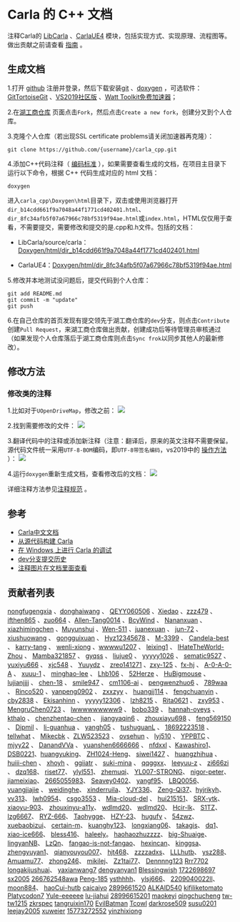 ﻿# Carla 的 C++ 文档
注释Carla的 [LibCarla](https://github.com/OpenHUTB/carla_cpp/tree/dev/LibCarla/source/carla) 、[CarlaUE4](https://github.com/OpenHUTB/carla_cpp/tree/dev/Unreal/CarlaUE4/Plugins/Carla/Source/Carla) 模块，包括实现方式、实现原理、流程图等。做出贡献之前请查看 [指南](https://github.com/OpenHUTB/PFC/blob/main/CONTRIBUTING.md) 。

## 生成文档
1.打开 [github](https://github.com/) 注册并登录，然后下载安装[git](https://git-scm.com/downloads)  、[doxygen](https://www.doxygen.nl/download.html) ，可选软件：[GitTortoiseGit](https://tortoisegit.org/download/) 、[VS2019社区版](https://visualstudio.microsoft.com/zh-hans/vs/older-downloads/) 、[Watt Toolkit免费加速器](https://steampp.net/)；

2.在[湖工商仓库](https://github.com/OpenHUTB/carla_cpp) 页面点击`Fork`，然后点击`Create a new fork`，创建分叉到个人仓库。

3.克隆个人仓库（若出现SSL certificate problems请关闭加速器再克隆）：
```shell
git clone https://github.com/{username}/carla_cpp.git
```

4.添加C++代码注释（ [编码标准](https://openhutb.github.io/carla_doc/cont_coding_standard/#c++) ），如果需要查看生成的文档，在项目主目录下运行以下命令，根据 C++ 代码生成对应的 html 文档：
```shell script
doxygen
```
进入`carla_cpp\Doxygen\html`目录下，双击或使用浏览器打开`dir_b14cdd661f9a7048a44f1771cd402401.html`、`dir_8fc34afb5f07a67966c78bf5319f94ae.html`或`index.html`，HTML仅仅用于查看，不需要提交，需要修改和提交的是.cpp和.h文件。包括的文档：
- LibCarla/source/carla：[Doxygen/html/dir_b14cdd661f9a7048a44f1771cd402401.html](https://openhutb.github.io/carla_cpp/dir_b14cdd661f9a7048a44f1771cd402401.html) 

- CarlaUE4：[Doxygen/html/dir_8fc34afb5f07a67966c78bf5319f94ae.html](https://openhutb.github.io/carla_cpp/dir_8fc34afb5f07a67966c78bf5319f94ae.html) 

5.修改并本地测试没问题后，提交代码到个人仓库：
```shell script
git add README.md
git commit -m "update"
git push
```

6.在自己仓库的首页发现有提交领先于湖工商仓库的`dev`分支，则点击`Contribute`创建`Pull Request`，来湖工商仓库做出贡献，创建成功后等待管理员审核通过（如果发现个人仓库落后于湖工商仓库则点击`Sync frok`以同步其他人的最新修改）。

## 修改方法
### 修改类的注释
1.比如对于`UOpenDriveMap`，修改之前：
![](./img/class_annotated.jpg)

2.找到需要修改的文件：
![](./img/header_path.jpg)

3.翻译代码中的注释或添加新注释（注意：翻译后，原来的英文注释不需要保留。源代码文件统一采用`UTF-8-BOM`编码，即`UTF-8带签名编码`，vs2019中的 [操作方法](https://www.cnblogs.com/leokale-zz/p/11423953.html) ）：
![](./img/update_annotated.jpg)

4.运行`doxygen`重新生成文档，查看修改后的文档：
![](./img/result.jpg)

详细注释方法参见[注释规范](./specification.md) 。


<!--
## 新建开发分支
直接创建一个空白的分支，而是像普通的分支一样把原分支的内容拷贝过来：
```shell
git checkout --orphan dev
```
还需要手动删除孤立分支中的内容：
```shell
git rm -rf .
```
-->

## 参考

- [Carla中文文档](https://openhutb.github.io/carla_doc/)
- [从源代码构建 Carla](https://openhutb.github.io/carla_doc/build_carla/)
- [在 Windows 上进行 Carla 的调试](https://openhutb.github.io/carla_doc/tuto_D_windows_debug/#cpp_client_debug)
- [dev分支提交历史](https://github.com/carla-simulator/carla/commits/dev/)
- [注释图片在文档里面查看](https://blog.csdn.net/qq_33154343/article/details/102809510)


## 贡献者列表
[nongfugengxia](https://github.com/nongfugengxia) 、[donghaiwang](https://github.com/donghaiwang) 、
[QEYY060506](https://github.com/QEYY060506) 、[Xiedao](https://github.com/Xiedao) 、[zzz479](https://github.com/zzz479) 、[ifthen865](https://github.com/ifthen865) 、[zuo664](https://github.com/zuo664) 、[Allen-Tang0014](https://github.com/Allen-Tang0014) 、[BcyWind](https://github.com/BcyWind) 、
[Nananxuan](https://github.com/Nananxuan) 、[xiazhimingchen](https://github.com/xiazhimingchen) 、[Muyunshui](https://github.com/Muyunshui) 、[Wen-511](https://github.com/Wen-511) 、[juanexuan](https://github.com/juanexuan) 、
[jun-72](https://github.com/jun-72) 、
[xiushuowang](https://github.com/xiushuowang) 、
[gongguixuan](https://github.com/gongguixuan) 、 [Hyz12345678](https://github.com/Hyz12345678) 、
[M-3399](https://github.com/M-3399) 、
[Candela-best](https://github.com/Candela-best) 、
[karry-tang](https://github.com/karry-tang) 、
[wenli-xiong](https://github.com/wenli-xiong) 、[wwwwu1207](https://github.com/wwwwu1207) 、
[leixing1](https://github.com/leixing1) 、
[IHateTheWorld-Zhou](https://github.com/IHateTheWorld-Zhou) 、
[Mamba321857](https://github.com/Mamba321857) 、
[gyqss](https://github.com/gyqss) 、
[liujue0](https://github.com/liujue0) 、
[yyyyy1026](https://github.com/yyyyy1026) 、
[sematic9527](https://github.com/sematic9527) 、
[yuxiyu666](https://github.com/yuxiyu666) 、
[xjc548](https://github.com/xjc548) 、
[Yuuydz](https://github.com/Yuuydz) 、
[zreo141271](https://github.com/zero141271) 、[zxy-125](https://github.com/zxy-125) 、[fx-hj](https://github.com/fx-hj) 、
[A-0-A-0-A](https://github.com/A-0-A-0-A) 、
[xuuu-1](https://github.com/xuuu-1) 、
[minghao-lee](https://github.com/minghao-lee) 、
[Lhb106](https://github.com/Lhb106) 、
[52Herze](https://github.com/52Herze) 、 
[HuBigmouse](https://github.com/HuBigmouse) 、
[lujianjjjj](https://github.com/lujianjjjj) 、
[chen-18](https://github.com/18-chen) 、
[smile947](https://github.com/smile947) 、
[cm1106-ai](https://github.com/cm1106-ai) 、
[pengwenzhuo6](https://github.com/pengwenzhuo6) 、
[789waa](https://github.com/789waa) 、
[Rinco520](https://github.com/Rinco520) 、[yanpeng0902](https://github.com/yanpeng0902) 、
[zxxzyy](https://github.com/zxxzyy) 、
[huangjj114](https://github.com/huangjj114) 、
[fengchuanyin](https://github.com/fengchuanyin) 、
[cby2838](https://github.com/cby2838) 、
[Ekisanhinn](https://github.com/ekisannhinn) 、
[yyyyy12306](https://github.com/yyyyy12306) 、
[lzh8215](https://github.com/lzh8215) 、
[Rita0621](https://github.com/Rita0621) 、
[zxy953](https://github.com/zxy953) 、
[MengruChen0723](https://github.com/MengruChen0723) 、
[lwwwwwwwww9](https://github.com/lwwwwwwwww9) 、
[bobo339](https://github.com/bobo339) 、
[hannah-oyeys](https://github.com/hannah-oyeys) 、
[kthalo](https://github.com/kthalo) 、
[chenzhentao-chen](https://github.com/chenzhentao-chen) 、
[jiangyaqin6](https://github.com/jiangyaqin6) 、
[zhouxiayu698](https://github.com/zhouxiayu698) 、
[feng569150](https://github.com/feng569150) 、
[Dipmil](https://github.com/Dipmil) 、
[li-guanhua](https://github.com/li-guanhua) 、
[yangh05](https://github.com/yangh05) 、
[tushuguanL](https://github.com/tushuguanL) 、
[18692223518](https://github.com/18692223518) 、
[tellwhat](https://https://github.com/tellwhat) 、
[Mikecbk](https://https://github.com/Mikecbk) 、[ZLW523523](https://github.com/ZLW523523) 、
[ovsehun](https://https://github.com/ovsehun) 、
[lyj510](https://github.com/lyj510/carla_cpp) 、
[YPPBTC](https://github.com/YPPBTC) 、[mjyy22](https://github.com/mjyy22) 、
[DanandVVa](https://github.com/DanandVVa/carla_cpp.git) 、
[yuanshen6666666](https://github.com/yuanshen6666666/carla_cpp.git) 、
[nfdxxl](https://github.com/nfdxxl) 、[Kawashiro1](https://github.com/Kawashiro1)、
[DSB0221](https://github.com/DSB0221)、[huangyuking](https://github.com/huangyuking)、
[ZH1024-Heng](https://github.com/ZH1024-Heng)、
[siwei1427](https://github.com/siwei1427) 、
[huangzhihua](https://github.com/bbbelieve) 、
[huiii-chen](https://github.com/huiii-chen) 、
[xhoyh](https://github.com/xhoyh) 、
[ggiiatr](https://github.com/ggiiatr) 、
[suki-mina](https://github.com/suki-mina) 、
[qqggxx](https://github.com/qqggxx)、
[leeyuu-z](http://github.com/leeyuu-z) 、
[zi666zi](http://github.com/zi666zi) 、
[dzq168](https://github.com/dzq168)、
[riset77](https://github.com/riset77)、
[ylyl551](https://github.com/yly551)、
[zhemuqi](https://github.com/zhemuqi)、
[YL007-STRONG](https://github.com/YL007-STRONG)、
[nigor-peter](https://github.com/nigor-peter)、
[jiameixiao](https://github.com/jiameixiao)、
[2665055983](https://github.com/2665055983)、
[Seavey0402](https://github.com/Seavey0402)、 
[yangf95](https://github.com/yangf95)、
[LBQ0056](https://github.com/LBQ0056)、
[yuangjiajie](https://github.com/yuangjiajie) 、
[weidinghe](https://github.com/weidinghe)、
[xinderruila](https://github.com/xinderruila)、
[YJY336](https://github.com/YJY336)、
[Zeng-Qi37](https://github.com/Zeng-Qi37)、[hyjrikyh](https://github.com/hyjrilky)、
[vv313](https://github.com/vv313)、
[lwh0954](https://github.com/lwh0954)、
[csgo3553](https://github.com/csgo3553) 、
[Mia-cloud-del](https://github.com/Mia-cloud-del) 、
[hui215151](https://github.com/hui215151)、
[SRX-ytk](https://github.com/SRX-ytk)、
[xiaoyu-903](https://github.come/xiaoyu-903)、
[zhouxinyu-a11y](https://github.come/zhouxinyu-a11y)、
[wdlmd20](https://github.com/wdlmd20)、
[wdlmd20](https://github.com/wdlmd20)、
[Hcir-lk](https://github.com/Hcir-lk)、
[S1TZ](https://github.com/S1TZ)、
[lzg6667](https://github.com/lzg6667)、
[RYZ-666](https://github.com/RYZ-666)、
[Taohygge](https://github.com/Taohygge)、
[HZY-23](https://github.com/HZY-23)、
[hugufy](https://github.com/hugufy) 、
[54zwz](https://github.com/54zwz)、
[xuebaobizui](https://github.com/xuebaobizui)、
[certain-m](https://github.com/caerain-m)、
[kuanghy123](https://github.com/kuanghy123)、
[longxiang06](https://github.com/longxiang06)、
[takagis](https://github.com/takagis)、
[dq1](https://github.com/dq1)、
[xiao-ice666](https://github.com/xiao-ice666)、
[bless416](https://github.com/bless416)、
[haleely](https://github.com/haleely)。
[haohaozhuzzzz](https://github.com/haohaozhuzzzz)、
[big-Shuaige](https://github.com/big-Shuaige)、
[lingyanNB](https://github.com/lingyanNB)、
[LzQn](https://github.com/LzQn)、
[fangao-is-not-fangao](https://github.com/fangao-is-not-fangao)、
[hexincan](https://github.com/hexincan)、
[kinggsa](https://github.com/kinggsa)、
[zhengyuyan1](https://github.com/zhengyuyan1)、
[qianyouyou007](https://github.com/qianyouyou007)、
[hjt468](https://github.com/hjt468/carla_cpp.git)、
[zzzzadxs](https://github.com/zzzzadxs/carla_cpp.git)、
[LLLhutb](https://github.com/LLLhutb/carla_cpp.git)、
[ysz288](https://github.com/ysz288/carla_cpp.git)、
[Amuamu77](https://github.com/Amuamu77/carla_cpp.git)、
[zhong246](https://github.com/zhong246/carla_cpp.git)、
[mikilej](https://github.com/mikilej)、
[Zz1tai77](https://github.com/Zz1tai77/carla_cpp)、
[Dennnng123](https://github.com/Dennnng123)
[Rrr7702](https://github.com/Rrr7702)
[longakijushuai](https://github.com/longkaijushuai/carla_cpp)、
[yaxianwang7](https://github.com/yaxianwang7)
[dengyanyan1](https://github.com/dengyanyan1)
[Blessingwish](https://github.com/Blessingwish)
[1722698697](https://github.com/1722698697/carla_cpp.git)
[sx2005](https://github.com/sx2005)
[266762548awa](https://github.com/266762548awa)
[Peng-185](https://github.com/Peng-185/carla_cpp/tree/dev)
[ysthhhh](https://github.com/ysthhhh/carla_cpp)、
[ylsj666](https://github.com/ylsj666/carla_cpp.git)、
[2209040022ll](https://github.com/2209040022ll/carla_cpp.git)、
[moon884](https://github.com/moon884/carla_cpp.git)、
[haoCui-hutb](https://github.com/haoCui-hutb)
[caicaiyo](https://github.com/caicaiyo)
[2899661520](https://github.com/2899661520)
[ALKAID540](https://github.com/ALKAID540)
[kifiliketomato](https://github.com/kifiliketomato)
[Platycodon7](https://github.com/Platycodon7)
[Yule-eeeeee](https://github.com/Yule-eeeeee)
[lu-jiahui](https://github.com/lu-jiahui)
[28996615201](https://github.com/28996615201)
[maokeyi](https://github.com/maokeyi)
[qingchucheng](https://github.com/qingchucheng)
[tw-tw1215](https://github.com/tw-tw1215)
[zkrspec](https://github.com/zkrspec)
[tangruixin170](https://github.com/tangruixin170)
[EvilBatman](https://github.com/EvilBatman)
[Tcowl](https://github.com/Tcowl)
[darkrose509](https://github.com/darkrose509)
[susu0201](https://github.com/susu0201)
[leejay2005](https://github.com/leejay2005)
[xuweier](https://github.com/xuweier)
[15773272552](https://github.com/15773272552)
[yinzhixiong](https://github.com/yinzhixiong)
